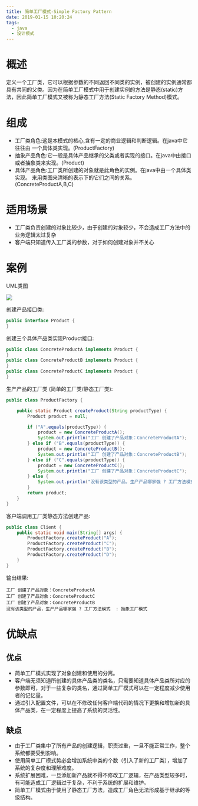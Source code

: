 ```yaml
---
title: 简单工厂模式-Simple Factory Pattern
date: 2019-01-15 10:20:24
tags:
  - java
  - 设计模式
---
```


# 概述

定义一个工厂类，它可以根据参数的不同返回不同类的实例，被创建的实例通常都具有共同的父类。因为在简单工厂模式中用于创建实例的方法是静态(static)方法，因此简单工厂模式又被称为静态工厂方法(Static Factory Method)模式。<!-- more -->

# 组成

- 工厂类角色:这是本模式的核心,含有一定的商业逻辑和判断逻辑。在java中它往往由 一个具体类实现。(ProductFactory)
- 抽象产品角色:它一般是具体产品继承的父类或者实现的接口。在java中由接口或者抽象类来实现。(Product)
- 具体产品角色:工厂类所创建的对象就是此角色的实例。在java中由一个具体类实现。 来用类图来清晰的表示下的它们之间的关系。(ConcreteProductA,B,C)

# 适用场景

- 工厂类负责创建的对象比较少，由于创建的对象较少，不会造成工厂方法中的业务逻辑太过复杂
- 客户端只知道传入工厂类的参数，对于如何创建对象并不关心

# 案例

UML类图

![](https://i.loli.net/2019/01/14/5c3cac24ebe3f.png)

创建产品接口类:

```java
public interface Product {
}
```

创建三个具体产品类实现Product接口:

```java
public class ConcreteProductA implements Product {
}
public class ConcreteProductB implements Product {
}
public class ConcreteProductC implements Product {
}
```

生产产品的工厂类 (简单的工厂类/静态工厂类):

```java
public class ProductFactory {

    public static Product createProduct(String productType) {
        Product product = null;

        if ("A".equals(productType)) {
            product = new ConcreteProductA();
            System.out.println("工厂 创建了产品对象：ConcreteProductA");
        } else if ("B".equals(productType)) {
            product = new ConcreteProductB();
            System.out.println("工厂 创建了产品对象：ConcreteProductB");
        } else if ("C".equals(productType)) {
            product = new ConcreteProductC();
            System.out.println("工厂 创建了产品对象：ConcreteProductC");
        } else {
            System.out.println("没有该类型的产品，生产产品哪家强 ? 工厂方法模式  : 抽象工厂模式");
        }
        return product;
    }
}
```

客户端调用工厂类静态方法创建产品:

```java
public class Client {
    public static void main(String[] args) {
        ProductFactory.createProduct("A");
        ProductFactory.createProduct("C");
        ProductFactory.createProduct("B");
        ProductFactory.createProduct("D");
    }
}
```

输出结果:

```
工厂 创建了产品对象：ConcreteProductA
工厂 创建了产品对象：ConcreteProductC
工厂 创建了产品对象：ConcreteProductB
没有该类型的产品，生产产品哪家强 ? 工厂方法模式  : 抽象工厂模式
```

# 优缺点

## 优点

- 简单工厂模式实现了对象创建和使用的分离。
- 客户端无须知道所创建的具体产品类的类名，只需要知道具体产品类所对应的参数即可，对于一些复杂的类名，通过简单工厂模式可以在一定程度减少使用者的记忆量。
- 通过引入配置文件，可以在不修改任何客户端代码的情况下更换和增加新的具体产品类，在一定程度上提高了系统的灵活性。

## 缺点

- 由于工厂类集中了所有产品的创建逻辑，职责过重，一旦不能正常工作，整个系统都要受到影响。
- 使用简单工厂模式势必会增加系统中类的个数（引入了新的工厂类），增加了系统的复杂度和理解难度。
- 系统扩展困难，一旦添加新产品就不得不修改工厂逻辑，在产品类型较多时，有可能造成工厂逻辑过于复杂，不利于系统的扩展和维护。
- 简单工厂模式由于使用了静态工厂方法，造成工厂角色无法形成基于继承的等级结构。
